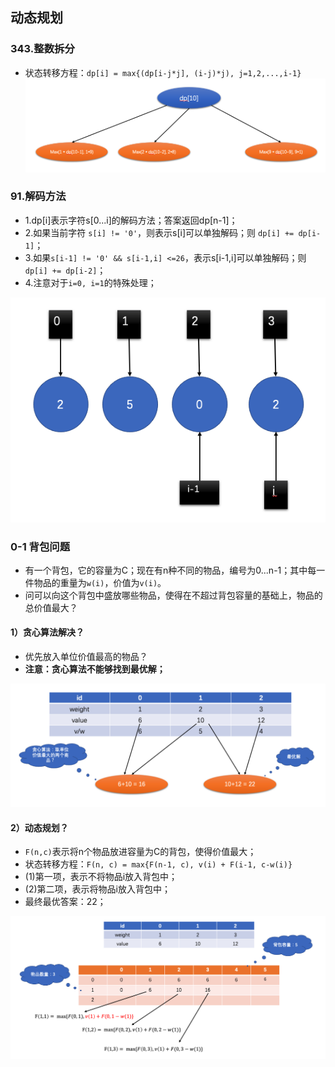 ## 动态规划

### 343.整数拆分
- 状态转移方程：`dp[i] = max{(dp[i-j*j], (i-j)*j), j=1,2,...,i-1}`
![整数拆分](./pics/QQ20210901-214044.png)


### 91.解码方法
- 1.dp[i]表示字符s[0...i]的解码方法；答案返回dp[n-1]；
- 2.如果当前字符 `s[i] != '0'`，则表示s[i]可以单独解码；则 `dp[i] += dp[i-1]`；
- 3.如果`s[i-1] != '0' && s[i-1,i] <=26`，表示s[i-1,i]可以单独解码；则 `dp[i] += dp[i-2]`；
- 4.注意对于`i=0, i=1`的特殊处理；

![解码方法](./pics/QQ20210901-231513.png)

### 0-1 背包问题
- 有一个背包，它的容量为C；现在有n种不同的物品，编号为0...n-1；其中每一件物品的重量为`w(i)`，价值为`v(i)`。
- 问可以向这个背包中盛放哪些物品，使得在不超过背包容量的基础上，物品的总价值最大？

#### 1）贪心算法解决？
- 优先放入单位价值最高的物品？
- **注意：贪心算法不能够找到最优解；**

![背包问题，贪心算法](./pics/QQ20210905-000159.png)

#### 2）动态规划？
- `F(n,c)`表示将n个物品放进容量为C的背包，使得价值最大；
- 状态转移方程：`F(n, c) = max{F(n-1, c), v(i) + F(i-1, c-w(i)}`
- (1)第一项，表示不将物品i放入背包中；
- (2)第二项，表示将物品i放入背包中；
- 最终最优答案：22；

![背包问题，动态规划](./pics/QQ20210905-003648.png)


